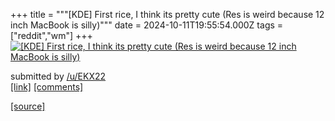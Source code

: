 +++
title = """[KDE] First rice, I think its pretty cute (Res is weird because 12 inch MacBook is silly)"""
date = 2024-10-11T19:55:54.000Z
tags = ["reddit","wm"]
+++
[![[KDE] First rice, I think its pretty cute (Res is weird because 12 inch MacBook is silly) ](https://b.thumbs.redditmedia.com/5EsG1HtElFFopl3hm4rL_YiVogxzgf_8Tcwq4YAtELY.jpg "[KDE] First rice, I think its pretty cute (Res is weird because 12 inch MacBook is silly) ")](https://www.reddit.com/r/unixporn/comments/1g1ik4e/kde_first_rice_i_think_its_pretty_cute_res_is/)

submitted by [/u/EKX22](https://www.reddit.com/user/EKX22)  
[\[link\]](https://www.reddit.com/gallery/1g1ik4e) [\[comments\]](https://www.reddit.com/r/unixporn/comments/1g1ik4e/kde_first_rice_i_think_its_pretty_cute_res_is/)

[[source]](https://www.reddit.com/r/unixporn/comments/1g1ik4e/kde_first_rice_i_think_its_pretty_cute_res_is/)

